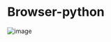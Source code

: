 # Browser-python

![image](https://github.com/01cheese/Browser-python/assets/115219323/48ba3c86-c341-4f9b-a17b-565d676c77fb)
